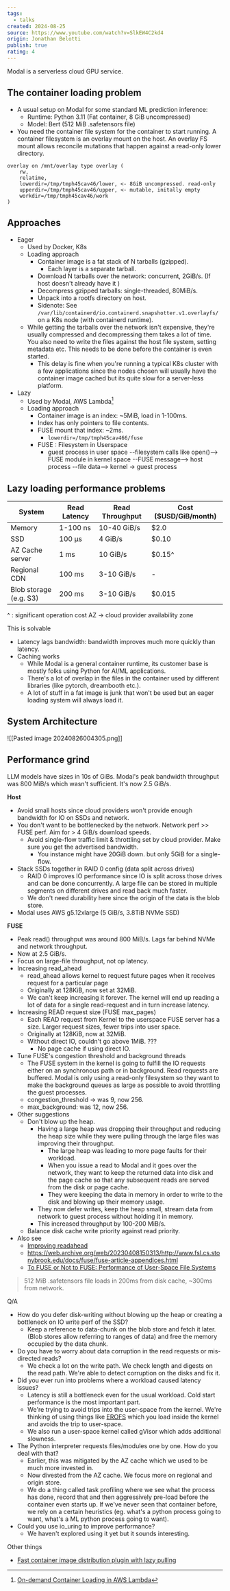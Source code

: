 ```yaml
---
tags:
  - talks
created: 2024-08-25
source: https://www.youtube.com/watch?v=SlkEW4C2kd4
origin: Jonathan Belotti
publish: true
rating: 4
---
```

Modal is a serverless cloud GPU service.

## The container loading problem

- A usual setup on Modal for some standard ML prediction inference:
	- Runtime: Python 3.11 (Fat container, 8 GiB uncompressed)
	- Model: Bert (512 MiB .safetensors file)
- You need the container file system for the container to start running. A container filesystem is an overlay mount on the host. An overlay FS mount allows reconcile mutations that happen against a read-only lower directory.
```
overlay on /mnt/overlay type overlay (
    rw,
    relatime,
    lowerdir=/tmp/tmph45cav46/lower, <- 8GiB uncompressed. read-only
    upperdir=/tmp/tmph45cav46/upper, <- mutable, initally empty
    workdir=/tmp/tmph45cav46/work
)
```

## Approaches
- Eager
	- Used by Docker, K8s
	- Loading approach
		- Container image is a fat stack of N tarballs (gzipped).
			- Each layer is a separate tarball.
		- Download N tarballs over the network: concurrent, 2GiB/s. (If host doesn't already have it )
		- Decompress gzipped tarballs: single-threaded, 80MiB/s.
		- Unpack into a rootfs directory on host.
		- Sidenote: See `/var/lib/containerd/io.containerd.snapshotter.v1.overlayfs/` on a K8s node (with containerd runtime). 
	- While getting the tarballs over the network isn't expensive, they're usually compressed and decompressing them takes a lot of time. You also need to write the files against the host file system, setting metadata etc. This needs to be done before the container is even started.
		- This delay is fine when you're running a typical K8s cluster with a few applications since the nodes chosen will usually have the container image cached but its quite slow for a server-less platform.
- Lazy
	- Used by Modal, AWS Lambda[^1]
	- Loading approach
		- Container image is an index: ~5MiB, load in 1-100ms.
		- Index has only pointers to file contents.
		- FUSE mount that index: ~2ms.
			- `lowerdir=/tmp/tmph45cav466/fuse`
		- FUSE : Filesystem in Userspace
			- guest process in user space --filesystem calls like open()-->
			  FUSE module in kernel space --FUSE message-->
			  host process --file data--> kernel -> guest process 


## Lazy loading performance problems

| System                 | Read Latency | Read Throughput | Cost ($USD/GiB/month) |
|------------------------|--------------|-----------------|-----------------------|
| Memory                 | 1-100 ns     | 10-40 GiB/s     | $2.0                  |
| SSD                    | 100 µs       | 4 GiB/s         | $0.10                 |
| AZ Cache server        | 1 ms         | 10 GiB/s        | $0.15^                |
| Regional CDN           | 100 ms       | 3-10 GiB/s      | -                     |
| Blob storage (e.g. S3) | 200 ms       | 3-10 GiB/s      | $0.015                |
^ : significant operation cost
AZ -> cloud provider availability zone

This is solvable
- Latency lags bandwidth: bandwidth improves much more quickly than latency.
- Caching works
	- While Modal is a general container runtime, its customer base is mostly folks using Python for AI/ML applications.
	- There's a lot of overlap in the files in the container used by different libraries (like pytorch, dreambooth etc.).
	- A lot of stuff in a fat image is junk that won't be used but an eager loading system will always load it.
## System Architecture
![[Pasted image 20240826004305.png]]

## Performance grind
LLM models have sizes in 10s of GiBs. Modal's peak bandwidth throughput was 800 MiB/s which wasn't sufficient. It's now 2.5 GiB/s. 

**Host**
- Avoid small hosts since cloud providers won't provide enough bandwidth for IO on SSDs and network.
- You don't want to be bottlenecked by the network. Network perf >> FUSE perf. Aim for > 4 GiB/s download speeds.
	- Avoid single-flow traffic limit & throttling set by cloud provider. Make sure you get the advertised bandwidth.
		- You instance might have 20GiB down. but only 5GiB for a single-flow. 
- Stack SSDs together in RAID 0 config (data split across drives)
	- RAID 0 improves IO performance since IO is split across those drives and can be done concurrently. A large file can be stored in multiple segments on different drives and read back much faster.
	- We don't need durability here since the origin of the data is the blob store.
- Modal uses AWS g5.12xlarge (5 GiB/s, 3.8TiB NVMe SSD)

**FUSE**
- Peak read() throughput was around 800 MiB/s. Lags far behind NVMe and network throughput.
- Now at 2.5 GiB/s.
- Focus on large-file throughput, not op latency.
- Increasing read_ahead
	- read_ahead allows kernel to request future pages when it receives request for a particular page
	- Originally at 128KiB, now set at 32MiB.
	- We can't keep increasing it forever. The kernel will end up reading a lot of data for a single read-request and in turn increase latency.
- Increasing READ request size (FUSE max_pages)
	- Each READ request from Kernel to the userspace FUSE server has a size. Larger request sizes, fewer trips into user space.
	- Originally at 128KiB, now at 32MiB.
	- Without direct IO, couldn't go above 1MiB. ???
		- No page cache if using direct IO.
- Tune FUSE's congestion threshold and background threads
	- The FUSE system in the kernel is going to fulfill the IO requests either on an synchronous path or in background. Read requests are buffered. Modal is only using a read-only filesystem so they want to make the background queues as large as possible to avoid throttling the guest processes.
	- congestion_threshold -> was 9, now 256.
	- max_background: was 12, now 256.
- Other suggestions
	- Don't blow up the heap.
		- Having a large heap was dropping their throughput and reducing the heap size while they were pulling through the large files was improving their throughput.
			- The large heap was leading to more page faults for their workload.
			- When you issue a read to Modal and it goes over the network, they want to keep the returned data into disk and the page cache so that any subsequent reads are served from the disk or page cache.
			- They were keeping the data in memory in order to write to the disk and blowing up their memory usage.
		- They now defer writes, keep the heap small, stream data from network to guest process without holding it in memory.
		- This increased throughput by 100-200 MiB/s. 
	- Balance disk cache write priority against read priority.
- Also see
	- [Improving readahead](https://lwn.net/Articles/372384/)
	- https://web.archive.org/web/20230408150313/http://www.fsl.cs.stonybrook.edu/docs/fuse/fuse-article-appendices.html
	- [To FUSE or Not to FUSE: Performance of User-Space File Systems](https://www.usenix.org/system/files/conference/fast17/fast17-vangoor.pdf)

> 512 MiB .safetensors file loads in 200ms from disk cache, ~300ms from network.

Q/A
- How do you defer disk-writing without blowing up the heap or creating a bottleneck on IO write perf of the SSD?
	- Keep a reference to data-chunk on the blob store and fetch it later. (Blob stores allow referring to ranges of data) and free the memory occupied by the data chunk.
- Do you have to worry about data corruption in the read requests or mis-directed reads?
	- We check a lot on the write path. We check length and digests on the read path. We're able to detect corruption on the disks and fix it.
- Did you ever run into problems where a workload caused latency issues?
	- Latency is still a bottleneck even for the usual workload. Cold start performance is the most important part.
	- We're trying to avoid trips into the user-space from the kernel. We're thinking of using things like [EROFS](https://erofs.docs.kernel.org/en/latest/) which you load inside the kernel and avoids the trip to user-space.
	- We also run a user-space kernel called gVisor which adds additional slowness.
- The Python interpreter requests files/modules one by one. How do you deal with that?
	- Earlier, this was mitigated by the AZ cache which we used to be much more invested in.
	- Now divested from the AZ cache. We focus more on regional and origin store.
	- We do a thing called task profiling where we see what the process has done, record that and then aggressively pre-load before the container even starts up. If we've never seen that container before, we rely on a certain heuristics (eg. what's a python process going to want, what's a ML python process going to want).
- Could you use io_uring to improve performance?
	- We haven't explored using it yet but it sounds interesting.

[^1]: [On-demand Container Loading in AWS Lambda](https://arxiv.org/pdf/2305.13162)

Other things
- [Fast container image distribution plugin with lazy pulling](https://github.com/containerd/stargz-snapshotter)